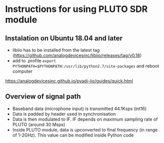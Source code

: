 # Instructions for using PLUTO SDR module

## Instalation on Ubuntu 18.04 and later
 - libiio has to be installed from the latest tag (https://github.com/analogdevicesinc/libiio/releases/tag/v0.18) 
 - add to .profile `export PYTHONPATH=$PYTHONPATH:/usr/lib/python2.7/site-packages` and reboot computer


https://analogdevicesinc.github.io/pyadi-iio/guides/quick.html

## Overview of signal path

- Baseband data (microphone input) is transmitted 44.1Ksps (int16)
- Data is padded by header used in synchronisation
- Data is then modulated to IF. IF depends on maximum sampling rate of PLUTO (around 30 Msps)
- Inside PLUTO module, data is upconverted to final frequency (in range of 1-2GHz). 
    This value can be modified inside Python code

    